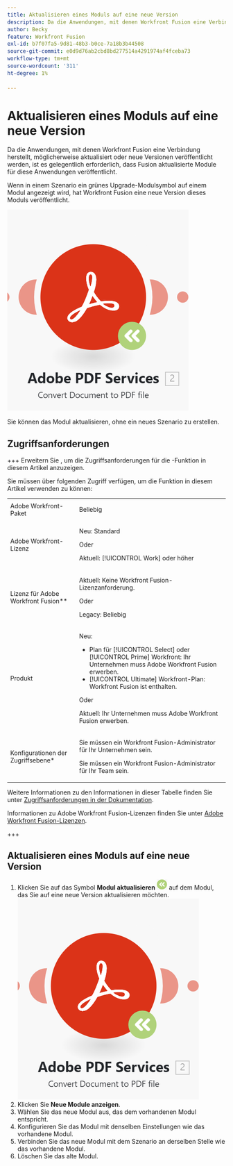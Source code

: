 ```yaml
---
title: Aktualisieren eines Moduls auf eine neue Version
description: Da die Anwendungen, mit denen Workfront Fusion eine Verbindung herstellt, möglicherweise aktualisiert oder neue Versionen veröffentlicht werden, ist es gelegentlich erforderlich, dass Fusion aktualisierte Module für diese Anwendungen veröffentlicht.
author: Becky
feature: Workfront Fusion
exl-id: b7f07fa5-9d81-48b3-b0ce-7a18b3b44508
source-git-commit: e0d9d76ab2cbd8bd277514a4291974af4fceba73
workflow-type: tm+mt
source-wordcount: '311'
ht-degree: 1%

---
```


# Aktualisieren eines Moduls auf eine neue Version

Da die Anwendungen, mit denen Workfront Fusion eine Verbindung herstellt, möglicherweise aktualisiert oder neue Versionen veröffentlicht werden, ist es gelegentlich erforderlich, dass Fusion aktualisierte Module für diese Anwendungen veröffentlicht.

Wenn in einem Szenario ein grünes Upgrade-Modulsymbol auf einem Modul angezeigt wird, hat Workfront Fusion eine neue Version dieses Moduls veröffentlicht.

![Aktualisierungssymbol](assets/update-indicator.png)

Sie können das Modul aktualisieren, ohne ein neues Szenario zu erstellen.

## Zugriffsanforderungen

+++ Erweitern Sie , um die Zugriffsanforderungen für die -Funktion in diesem Artikel anzuzeigen.

Sie müssen über folgenden Zugriff verfügen, um die Funktion in diesem Artikel verwenden zu können:

<table style="table-layout:auto">
 <col> 
 <col> 
 <tbody> 
  <tr> 
   <td role="rowheader">Adobe Workfront-Paket</td> 
   <td> <p>Beliebig</p> </td> 
  </tr> 
  <tr data-mc-conditions=""> 
   <td role="rowheader">Adobe Workfront-Lizenz</td> 
   <td> <p>Neu: Standard</p><p>Oder</p><p>Aktuell: [!UICONTROL Work] oder höher</p> </td> 
  </tr> 
  <tr> 
   <td role="rowheader">Lizenz für Adobe Workfront Fusion**</td> 
   <td>
   <p>Aktuell: Keine Workfront Fusion-Lizenzanforderung.</p>
   <p>Oder</p>
   <p>Legacy: Beliebig </p>
   </td> 
  </tr> 
  <tr> 
   <td role="rowheader">Produkt</td> 
   <td>
   <p>Neu:</p> <ul><li>Plan für [!UICONTROL Select] oder [!UICONTROL Prime] Workfront: Ihr Unternehmen muss Adobe Workfront Fusion erwerben.</li><li>[!UICONTROL Ultimate] Workfront-Plan: Workfront Fusion ist enthalten.</li></ul>
   <p>Oder</p>
   <p>Aktuell: Ihr Unternehmen muss Adobe Workfront Fusion erwerben.</p>
   </td> 
  </tr>
  <tr data-mc-conditions=""> 
   <td role="rowheader">Konfigurationen der Zugriffsebene*</td> 
   <td> 
     <p>Sie müssen ein Workfront Fusion-Administrator für Ihr Unternehmen sein.</p>
     <p>Sie müssen ein Workfront Fusion-Administrator für Ihr Team sein.</p>
   </td> 
  </tr> 
   </td> 
  </tr> 
 </tbody> 
</table>

Weitere Informationen zu den Informationen in dieser Tabelle finden Sie unter [Zugriffsanforderungen in der Dokumentation](/help/workfront-fusion/references/licenses-and-roles/access-level-requirements-in-documentation.md).

Informationen zu Adobe Workfront Fusion-Lizenzen finden Sie unter [Adobe Workfront Fusion-Lizenzen](/help/workfront-fusion/set-up-and-manage-workfront-fusion/licensing-operations-overview/license-automation-vs-integration.md).

+++

## Aktualisieren eines Moduls auf eine neue Version

1. Klicken Sie auf das Symbol **Modul aktualisieren** ![Upgrade-Symbol](assets/upgrade-icon.png) auf dem Modul, das Sie auf eine neue Version aktualisieren möchten.
   ![Aktualisierungssymbol](assets/update-indicator.png)
1. Klicken Sie **Neue Module anzeigen**.
1. Wählen Sie das neue Modul aus, das dem vorhandenen Modul entspricht.
1. Konfigurieren Sie das Modul mit denselben Einstellungen wie das vorhandene Modul.
1. Verbinden Sie das neue Modul mit dem Szenario an derselben Stelle wie das vorhandene Modul.
1. Löschen Sie das alte Modul.
